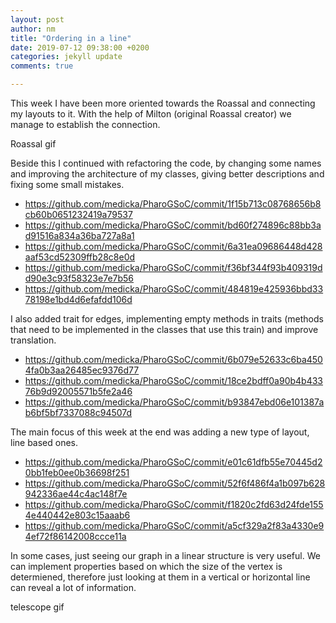 ```yaml
---
layout: post
author: nm
title: "Ordering in a line"
date: 2019-07-12 09:38:00 +0200
categories: jekyll update
comments: true

---
```


<p>This week I have been more oriented towards the Roassal and connecting my layouts to it. With the help of Milton (original Roassal creator) we manage to establish the connection. </p>

Roassal gif

<p>Beside this I continued with refactoring the code, by changing some names and improving the architecture of my classes, giving better descriptions and fixing some small mistakes.</p>

- <https://github.com/medicka/PharoGSoC/commit/1f15b713c08768656b8cb60b0651232419a79537>
- <https://github.com/medicka/PharoGSoC/commit/bd60f274896c88bb3ad91516a834a36ba727a8a1>
- <https://github.com/medicka/PharoGSoC/commit/6a31ea09686448d428aaf53cd52309ffb28c8e0d>
- <https://github.com/medicka/PharoGSoC/commit/f36bf344f93b409319dd90e3c93f58323e7e7b56>
- <https://github.com/medicka/PharoGSoC/commit/484819e425936bbd3378198e1bd4d6efafdd106d>


<p>I also added trait for edges, implementing empty methods in traits (methods that need to be implemented in the classes that use this train) and improve translation. </p>

- <https://github.com/medicka/PharoGSoC/commit/6b079e52633c6ba4504fa0b3aa26485ec9376d77>
- <https://github.com/medicka/PharoGSoC/commit/18ce2bdff0a90b4b43376b9d92005571b5fe2a46>
- <https://github.com/medicka/PharoGSoC/commit/b93847ebd06e101387ab6bf5bf7337088c94507d>

<p>The main focus of this week at the end was adding a new type of layout, line based ones. </p>

- <https://github.com/medicka/PharoGSoC/commit/e01c61dfb55e70445d20bb1feb0ee0b36698f251>
- <https://github.com/medicka/PharoGSoC/commit/52f6f486f4a1b097b628942336ae44c4ac148f7e>
- <https://github.com/medicka/PharoGSoC/commit/f1820c2fd63d24fde1554e440442e803c15aaab6>
- <https://github.com/medicka/PharoGSoC/commit/a5cf329a2f83a4330e94ef72f86142008ccce11a>

<p>In some cases, just seeing our graph in a linear structure is very useful. We can implement properties based on which the size of the vertex is determiened, therefore just looking at them in a vertical or horizontal line can reveal a lot of information. </p>

telescope gif

